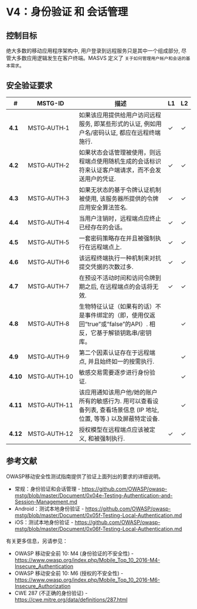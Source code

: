 # V4：身份验证 和 会话管理

## 控制目标

绝大多数的移动应用程序架构中, 用户登录到远程服务只是其中一个组成部分, 尽管大多数应用逻辑发生在客户终端。MASVS 定义了 `关于如何管理用户帐户和会话的基本需求`。

## 安全验证要求

| # | MSTG-ID | 描述 | L1 | L2 |
| --- | --- | --- | --- | --- |
| **4.1** | MSTG‑AUTH‑1 | 如果该应用提供给用户访问远程服务, 即某些形式的认证, 例如用户名/密码认证, 都应在远程终端施行. | ✓| ✓ |
| **4.2** | MSTG‑AUTH‑2 | 如果状态会话管理被使用，则远程端点使用随机生成的会话标识符来认证客户端请求，而不会发送用户的凭证. | ✓| ✓|
| **4.3** | MSTG‑AUTH‑3 | 如果无状态的基于令牌认证机制被使用, 该服务器所提供的令牌应用安全算法签名. | ✓| ✓ |
| **4.4** | MSTG‑AUTH‑4 | 当用户注销时，远程端点应终止已经存在的会话。 | ✓| ✓ |
| **4.5** | MSTG‑AUTH‑5 | 一套密码策略存在并且被强制执行在远程端点上.  | ✓| ✓ |
| **4.6** | MSTG‑AUTH‑6 | 该远程终端执行一种机制来对抗提交凭据的次数过多. | ✓| ✓ |
| **4.7** | MSTG‑AUTH‑7 | 在预设不活动时间和访问令牌到期之后, 在远程端点的会话将无效. | ✓| ✓ |
| **4.8** | MSTG‑AUTH‑8 | 生物特征认证（如果有的话）不是事件绑定的（即，使用仅返回“true”或“false”的API）. 相反，它基于解锁钥匙串/密钥库。  | | ✓|
| **4.9** | MSTG‑AUTH‑9 | 第二个因素认证存在于远程端点, 并且始终如一的按需执行. | | ✓ |
| **4.10** | MSTG‑AUTH‑10 | 敏感交易需要逐步进行身份验证. | | ✓ |
| **4.11** | MSTG‑AUTH‑11 | 该应用通知该用户他/她的账户所有的敏感行为. 用可以查看设备列表, 查看场景信息 (IP 地址, 位置, 等等.) 以及屏蔽特定设备. | | ✓ |
| **4.12** | MSTG‑AUTH‑12 | 授权模型在远程端点应该被定义, 和被强制执行. | ✓| ✓ |

<div style="page-break-after: always;">
</div>

## 参考文献

OWASP移动安全性测试指南提供了验证上面列出的要求的详细说明。

- 常规：身份验证和会话管理 - <https://github.com/OWASP/owasp-mstg/blob/master/Document/0x04e-Testing-Authentication-and-Session-Management.md>
- Android：测试本地身份验证 - <https://github.com/OWASP/owasp-mstg/blob/master/Document/0x05f-Testing-Local-Authentication.md>
- iOS：测试本地身份验证 - <https://github.com/OWASP/owasp-mstg/blob/master/Document/0x06f-Testing-Local-Authentication.md>

有关更多信息，另请参见：

- OWASP 移动安全前 10: M4 (身份验证的不安全性) - <https://www.owasp.org/index.php/Mobile_Top_10_2016-M4-Insecure_Authentication>
- OWASP 移动安全前 10: M6 (授权的不安全性) - <https://www.owasp.org/index.php/Mobile_Top_10_2016-M6-Insecure_Authorization>
- CWE 287 (不正确的身份验证) - <https://cwe.mitre.org/data/definitions/287.html>
